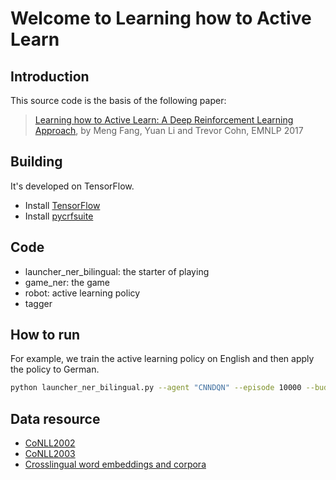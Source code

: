 # Welcome to Learning how to Active Learn

 ## Introduction

 This source code is the basis of the following paper:
 > [Learning how to Active Learn: A Deep Reinforcement Learning Approach](http://people.eng.unimelb.edu.au/tcohn/papers/emnlp17pal.pdf), by Meng Fang, Yuan Li and Trevor Cohn, EMNLP 2017

 ## Building

 It's developed on TensorFlow.
 - Install [TensorFlow](https://www.tensorflow.org/)
 - Install [pycrfsuite](https://python-crfsuite.readthedocs.io/en/latest/index.html)

 ## Code

 - launcher_ner_bilingual: the starter of playing
 - game_ner: the game
 - robot: active learning policy
 - tagger

## How to run

For example, we train the active learning policy on English and then apply the policy to German.

```sh
python launcher_ner_bilingual.py --agent "CNNDQN" --episode 10000 --budget 1000 --train "en.train;en.testa;en.testb;en.emb;en.model.saved" --test "de.train;de.testa;de.testb;de.emb;de.model.saved"
```

## Data resource

- [CoNLL2002](http://www.cnts.ua.ac.be/conll2002/ner/) 
- [CoNLL2003](http://www.cnts.ua.ac.be/conll2003/ner/)
- [Crosslingual word embeddings and corpora](http://128.2.220.95/multilingual/data)